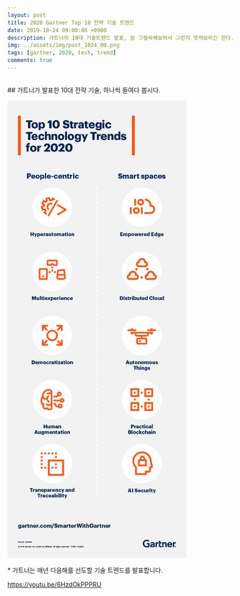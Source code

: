 ```yaml
---
layout: post
title: 2020 Gartner Top 10 전략 기술 트렌드 
date: 2019-10-24 09:00:00 +0900
description: 가트너의 10대 기술트렌드 발표, 늘 그럴싸해보여서 그런지 멋져보이긴 한다.
img: ../assets/img/post_1024_00.png 
tags: [gartner, 2020, tech, trend]
comments: true
---
```

<br> 
## 가트너가 발표한 10대 전략 기술, 하나씩 들여다 봅시다.

![img](../assets/img/post_1024_01.png)

\* 가트너는 매년 다음해를 선도할 기술 트렌드를 발표합니다.


https://youtu.be/6HzdOkPPPRU
